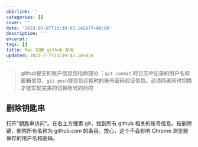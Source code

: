 ```yaml
---
abbrlink: ''
categories: []
cover: ''
date: '2023-07-07T13:39:05.142677+08:00'
description: ''
excerpt:    
tags: []
title: Mac 切换 github 账号
updated: 2023-7-7T13:39:47.10+8:0
---
```

> github提交的账户信息包括两部分 ：`git commit` 时日志中记录的用户名和邮箱信息、`git push`提交到远程时的账号密码验证信息。必须两者同时切换才能实现完美的切换账号的目的

## 删除钥匙串

打开"钥匙串访问“。在右上方搜索 git，找到所有 github 相关的账号信息。按删除键，删除所有名称为 github.com 的条目。放心，这个不会影响 Chrome 浏览器保存的用户名和密码。
